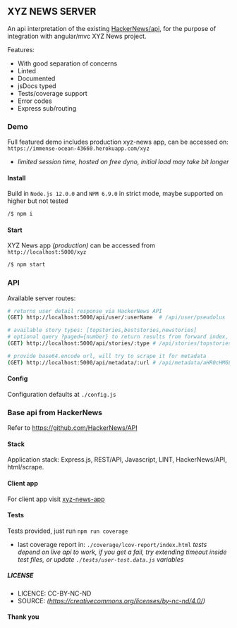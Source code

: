 ## XYZ NEWS SERVER
An api interpretation of the existing [HackerNews/api](https://github.com/HackerNews/API), for the purpose of integration with angular/mvc XYZ News project. 

Features:

- With good separation of concerns 
- Linted
- Documented
- jsDocs typed
- Tests/coverage support
- Error codes
- Express sub/routing


### Demo
Full featured demo includes production xyz-news app, can be accessed on: 
`https://immense-ocean-43660.herokuapp.com/xyz`

- *limited session time, hosted on free dyno, initial load may take bit longer*


#### Install
Build in `Node.js 12.0.0` and `NPM 6.9.0` in strict mode, maybe supported on higher but not tested

```sh
/$ npm i 
```


#### Start
XYZ News app *(production)* can be accessed from `http://localhost:5000/xyz`

```sh
/$ npm start 
```


### API
Available server routes:

```sh
# returns user detail response via HackerNews API
(GET) http://localhost:5000/api/user/:userName  # /api/user/pseudolus

# available story types: [topstories,beststories,newstories]
# optional query ?paged={number} to return results from forward index, up to available {pagedTotal}
(GET) http://localhost:5000/api/stories/:type # /api/stories/topstories

# provide base64.encode url, will try to scrape it for metadata
(GET) http://localhost:5000/api/metadata/:url # /api/metadata/aHR0cHM6Ly9hcnN0ZWNobmljYS5jb20vZ2FkZ2V0cy8yMDIxLzA2Lw== 

```


#### Config
Configuration defaults at `./config.js`


### Base api from HackerNews
Refer to https://github.com/HackerNews/API




#### Stack
Application stack: Express.js, REST/API, Javascript, LINT, HackerNews/API, html/scrape.


#### Client app
For client app visit [xyz-news-app](https://bitbucket.org/eag1ex/xyz-news-app)


#### Tests
Tests provided, just run `npm run coverage`
- last coverage report in: `./coverage/lcov-report/index.html`
*tests depend on live api to work, if you get a fail, try extending timeout inside test files, or update `./tests/user-test.data.js` variables*



##### LICENSE
* LICENCE: CC-BY-NC-ND
* SOURCE: _(https://creativecommons.org/licenses/by-nc-nd/4.0/)_

#### Thank you